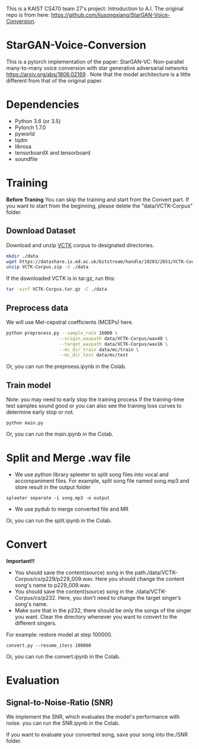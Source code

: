 This is a KAIST CS470 team 27's project: Introduction to A.I. The original repo is from here: https://github.com/liusongxiang/StarGAN-Voice-Conversion.


# StarGAN-Voice-Conversion
This is a pytorch implementation of the paper: StarGAN-VC: Non-parallel many-to-many voice conversion with star generative adversarial networks  https://arxiv.org/abs/1806.02169 .
Note that the model architecture is a little different from that of the original paper.

# Dependencies
* Python 3.6 (or 3.5)
* Pytorch 1.7.0
* pyworld
* tqdm
* librosa
* tensorboardX and tensorboard
* soundfile


# Training

**Before Traning**
You can skip the training and start from the Convert part. If you want to start from the beginning, please delete the "data/VCTK-Corpus" folder.


## Download Dataset

Download and unzip [VCTK](https://homepages.inf.ed.ac.uk/jyamagis/page3/page58/page58.html) corpus to designated directories.

```bash
mkdir ./data
wget https://datashare.is.ed.ac.uk/bitstream/handle/10283/2651/VCTK-Corpus.zip?sequence=2&isAllowed=y
unzip VCTK-Corpus.zip -d ./data
```
If the downloaded VCTK is in tar.gz, run this:

```bash
tar -xzvf VCTK-Corpus.tar.gz -C ./data
```

## Preprocess data

We will use Mel-cepstral coefficients (MCEPs) here.

```bash
python preprocess.py --sample_rate 16000 \
                    --origin_wavpath data/VCTK-Corpus/wav48 \
                    --target_wavpath data/VCTK-Corpus/wav16 \
                    --mc_dir_train data/mc/train \
                    --mc_dir_test data/mc/test
```


Or, you can run the preproess.ipynb in the Colab.


## Train model

Note: you may need to early stop the training process if the training-time test samples sound good or you can also see the training loss curves to determine early stop or not.

```
python main.py
```


Or, you can run the main.ipynb in the Colab.


# Split and Merge .wav file

- We use python library spleeter to split song files into vocal and accompaniment files.
For example, split song file named song.mp3 and store result in the output folder
```
spleeter separate -i song.mp3 -o output
```
- We use pydub to merge converted file and MR


Or, you can run the split.ipynb in the Colab.


# Convert

**Important!!**
* You should save the content(source) song in the path./data/VCTK-Corpus/cs/p229/p229_009.wav. Here you should change the content song's name to p229_009.wav.
* You should save the content(source) song in the ./data/VCTK-Corpus/cs/p232. Here, you don't need to change the target singer’s song's name. 
* Make sure that in the p232, there should be only the songs of the singer you want. Clear the directory whenever you want to convert to the different singers.


For example: restore model at step 100000.

```
convert.py --resume_iters 100000
```


Or, you can run the convert.ipynb in the Colab.


# Evaluation

## Signal-to-Noise-Ratio (SNR)

We implement the SNR, which evaluates the model's performance with noise. you can run the SNR.ipynb in the Colab.


If you want to evaluate your converted song, save your song into the./SNR folder.


